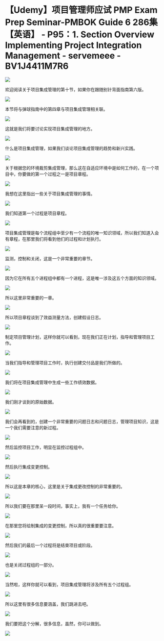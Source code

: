 # 【Udemy】项目管理师应试 PMP Exam Prep Seminar-PMBOK Guide 6  286集【英语】 - P95：1. Section Overview Implementing Project Integration Management - servemeee - BV1J4411M7R6

![](img/ce08929fe41fe58d5ac0dc6fc37a8c8a_0.png)

欢迎阅读关于项目集成管理的第十节，如果你在跟随别针背面指南第六版。

![](img/ce08929fe41fe58d5ac0dc6fc37a8c8a_2.png)

本节将与弹球指南中的第四章与项目集成管理相关联。

![](img/ce08929fe41fe58d5ac0dc6fc37a8c8a_4.png)

这就是我们将要讨论实现项目集成管理的地方。

![](img/ce08929fe41fe58d5ac0dc6fc37a8c8a_6.png)

什么是项目集成管理，如果我们谈论项目集成管理的趋势和新兴实践。

![](img/ce08929fe41fe58d5ac0dc6fc37a8c8a_8.png)

关于根据您的环境裁剪集成管理，那么这在自适应环境中是如何工作的，在一个项目中，你要做的第一个过程之一是项目章程。



![](img/ce08929fe41fe58d5ac0dc6fc37a8c8a_10.png)

我想在这里指出一些关于项目集成管理的事情。

![](img/ce08929fe41fe58d5ac0dc6fc37a8c8a_12.png)

我们知道第一个过程是项目章程。

![](img/ce08929fe41fe58d5ac0dc6fc37a8c8a_14.png)

项目集成管理是每个流程组中至少有一个流程的唯一知识领域，所以我们知道入会有章程，在那里我们将看到他们的过程和计划执行。



![](img/ce08929fe41fe58d5ac0dc6fc37a8c8a_16.png)

监测，控制和关闭，这是一个非常重要的章节。

![](img/ce08929fe41fe58d5ac0dc6fc37a8c8a_18.png)

因为它在所有五个进程组中都有一个进程，这是唯一涉及这五个方面的知识领域。

![](img/ce08929fe41fe58d5ac0dc6fc37a8c8a_20.png)

所以这里非常重要的一章。

![](img/ce08929fe41fe58d5ac0dc6fc37a8c8a_22.png)

所以项目章程谈到了效益测量方法，创建假设日志。

![](img/ce08929fe41fe58d5ac0dc6fc37a8c8a_24.png)

制定项目管理计划，这样你就可以看到，现在我们正在计划，指导和管理项目工作。

![](img/ce08929fe41fe58d5ac0dc6fc37a8c8a_26.png)

当我们指导和管理项目工作时，执行创建交付品是我们所做的。

![](img/ce08929fe41fe58d5ac0dc6fc37a8c8a_28.png)

我们将在项目集成管理中生成一些工作绩效数据。

![](img/ce08929fe41fe58d5ac0dc6fc37a8c8a_30.png)

我们刚才谈到的原始数据。

![](img/ce08929fe41fe58d5ac0dc6fc37a8c8a_32.png)

我们会再看到的，创建一个非常重要的问题日志和问题日志，管理项目知识，这是一个我们需要注意的新过程。

![](img/ce08929fe41fe58d5ac0dc6fc37a8c8a_34.png)

然后监控项目工作，明显在监控过程组中。

![](img/ce08929fe41fe58d5ac0dc6fc37a8c8a_36.png)

然后执行集成变更控制。

![](img/ce08929fe41fe58d5ac0dc6fc37a8c8a_38.png)

所以这是本章的核心，这里是关于集成更改控制的非常重要的。

![](img/ce08929fe41fe58d5ac0dc6fc37a8c8a_40.png)

所以我们要在那里呆一段时间，事实上，我有一个任务给你。

![](img/ce08929fe41fe58d5ac0dc6fc37a8c8a_42.png)

在那里您将绘制集成的变更控制，所以真的很重要要注意。

![](img/ce08929fe41fe58d5ac0dc6fc37a8c8a_44.png)

然后我们的最后一个过程将是结束项目或阶段。

![](img/ce08929fe41fe58d5ac0dc6fc37a8c8a_46.png)

也是关闭过程组的一部分。

![](img/ce08929fe41fe58d5ac0dc6fc37a8c8a_48.png)

当然啦，这样你就可以看到，项目集成管理将涉及所有五个过程组。

![](img/ce08929fe41fe58d5ac0dc6fc37a8c8a_50.png)

所以这里有很多信息要涵盖，我们跳进去吧。

![](img/ce08929fe41fe58d5ac0dc6fc37a8c8a_52.png)

我们要把这个分解，很多信息，虽然，你可以做到。

![](img/ce08929fe41fe58d5ac0dc6fc37a8c8a_54.png)